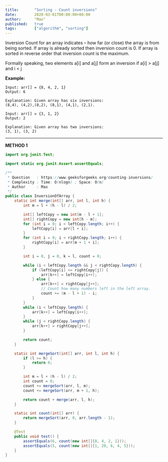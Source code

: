 ```yaml
---
title:       "Sorting - Count inversions"
date:        2020-03-01T00:00:00+00:00
author:      "Max"
published:   true
tags:        ["algorithm", "sorting"]
---
```


Inversion Count for an array indicates – how far (or close) the array is from being sorted. If array is already sorted then inversion count is 0. If array is sorted in reverse order that inversion count is the maximum.

Formally speaking, two elements a[i] and a[j] form an inversion if a[i] > a[j] and i < j

**Example:**

```
Input: arr[] = {8, 4, 2, 1}
Output: 6

Explanation: Given array has six inversions:
(8,4), (4,2),(8,2), (8,1), (4,1), (2,1).

Input: arr[] = {3, 1, 2}
Output: 2

Explanation: Given array has two inversions:
(3, 1), (3, 2)
```

---

**METHOD 1**

```java
import org.junit.Test;

import static org.junit.Assert.assertEquals;

/**
 * Question   : https://www.geeksforgeeks.org/counting-inversions/
 * Complexity : Time: O(nlogn) ; Space: O(n)
 * Author     : Max
 */
public class InversionOfArray {
    static int merge(int[] arr, int l, int h) {
        int m = l + (h - l) / 2;

        int[] leftCopy = new int[m - l + 1];
        int[] rightCopy = new int[h - m];
        for (int i = 0; i < leftCopy.length; i++) {
            leftCopy[i] = arr[l + i];
        }
        for (int i = 0; i < rightCopy.length; i++) {
            rightCopy[i] = arr[m + 1 + i];
        }

        int i = 0, j = 0, k = l, count = 0;

        while (i < leftCopy.length && j < rightCopy.length) {
            if (leftCopy[i] <= rightCopy[j]) {
                arr[k++] = leftCopy[i++];
            } else {
                arr[k++] = rightCopy[j++];
                // Count how many numbers left in the left array.
                count += (m - l + 1) - i;
            }
        }
        while (i < leftCopy.length) {
            arr[k++] = leftCopy[i++];
        }
        while (j < rightCopy.length) {
            arr[k++] = rightCopy[j++];
        }

        return count;
    }

    static int mergeSort(int[] arr, int l, int h) {
        if (l >= h) {
            return 0;
        }

        int m = l + (h - l) / 2;
        int count = 0;
        count += mergeSort(arr, l, m);
        count += mergeSort(arr, m + 1, h);

        return count + merge(arr, l, h);
    }

    static int count(int[] arr) {
        return mergeSort(arr, 0, arr.length - 1);
    }

    @Test
    public void test() {
        assertEquals(6, count(new int[]{8, 4, 2, 1}));
        assertEquals(5, count(new int[]{1, 20, 6, 4, 5}));
    }
}
```
